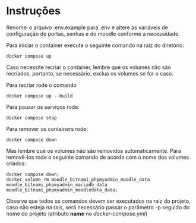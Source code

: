 # Instruções

Renomei o arquivo .env.example para .env e altere as variáveis de configuração de portas, senhas e do moodle conforme a necessidade.

Para iniciar o container execute o seguinte comando na raiz do diretório:

```shell
docker compose up
```

Caso necessite recriar o container, lembre que os volumes não são recriados, portanto, se necessário, exclua os volumes se for o caso.


Para recriar rode o comando
```shell
docker compose up --build
```

Para pausar os serviços rode:
```shell
docker compose stop
```

Para remover os containers rode:
```shell
docker compose down
```

Mas lembre que os volumes não são removidos automaticamente. Para removê-los rode o seguinte comando de acordo com o nome dos volumes criados:
```shell
docker compose down;
docker volume rm moodle_bitnami_phpmyadmin_moodle_data moodle_bitnami_phpmyadmin_mariadb_data moodle_bitnami_phpmyadmin_moodledata_data;
```

Observe que todos os comandos devem ser executados na raiz do projeto, caso não esteja na rais, será necessário passar o parâmetro -p seguido do nome do projeto (atributo **name** no *docker-compose.yml*)

